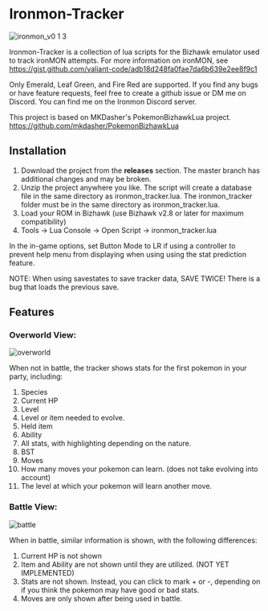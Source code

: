 # Ironmon-Tracker

![ironmon_v0 1 3](https://user-images.githubusercontent.com/103706338/164341565-ee640cf1-0d30-4d94-adcb-6fce328c563b.gif)

Ironmon-Tracker is a collection of lua scripts for the Bizhawk emulator used to track ironMON attempts.
For more information on ironMON, see https://gist.github.com/valiant-code/adb18d248fa0fae7da6b639e2ee8f9c1

Only Emerald, Leaf Green, and Fire Red are supported. If you find any bugs or have feature requests, feel free to create a github issue or DM me on Discord. You can find me on the Ironmon Discord server.

This project is based on MKDasher's PokemonBizhawkLua project.
https://github.com/mkdasher/PokemonBizhawkLua

## Installation
1. Download the project from the **releases** section. The master branch has additional changes and may be broken.
2. Unzip the project anywhere you like. The script will create a database file in the same directory as ironmon_tracker.lua. The ironmon_tracker folder must be in the same directory as ironmon_tracker.lua.
3. Load your ROM in Bizhawk (use Bizhawk v2.8 or later for maximum compatibility)
4. Tools -> Lua Console -> Open Script -> ironmon_tracker.lua

In the in-game options, set Button Mode to LR if using a controller to prevent help menu from displaying when using using the stat prediction feature.

NOTE: When using savestates to save tracker data, SAVE TWICE! There is a bug that loads the previous save.

## Features
### Overworld View:

![overworld](https://user-images.githubusercontent.com/103706338/163878628-16465876-c8e1-41d4-abff-907c7d53cf80.png)

When not in battle, the tracker shows stats for the first pokemon in your party, including:
1. Species
2. Current HP
3. Level
4. Level or item needed to evolve.
5. Held item
6. Ability
7. All stats, with highlighting depending on the nature.
8. BST
9. Moves
10. How many moves your pokemon can learn. (does not take evolving into account)
11. The level at which your pokemon will learn another move.

### Battle View:

![battle](https://user-images.githubusercontent.com/103706338/163879091-b86f026e-050d-42a4-8ad8-28e110e763c5.png)

When in battle, similar information is shown, with the following differences:
1. Current HP is not shown
2. Item and Ability are not shown until they are utilized. (NOT YET IMPLEMENTED)
3. Stats are not shown. Instead, you can click to mark + or -, depending on if you think the pokemon may have good or bad stats.
4. Moves are only shown after being used in battle.
